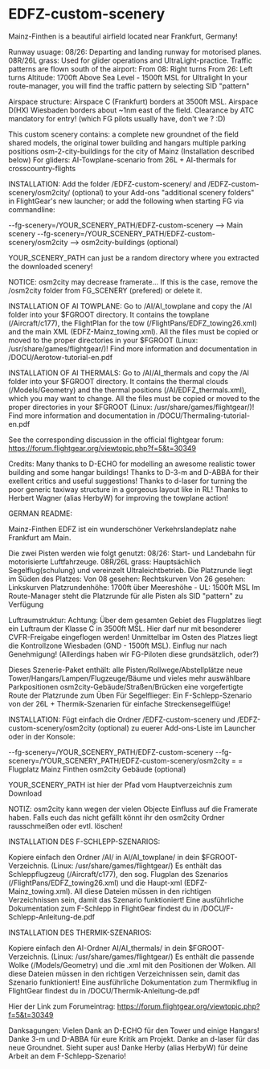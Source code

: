 # EDFZ-custom-scenery
Mainz-Finthen is a beautiful airfield located near Frankfurt, Germany!

Runway usuage:
08/26: Departing and landing runway for motorised planes.
08R/26L grass: Used for glider operations and UltraLight-practice.
Traffic patterns are flown south of the airport:
        From 08: Right turns
        From 26: Left turns
        Altitude: 1700ft Above Sea Level - 1500ft MSL for Ultralight
        In your route-manager, you will find the traffic pattern by selecting SID "pattern"

Airspace structure:
Airspace C (Frankfurt) borders at 3500ft MSL. Airspace D(HX) Wiesbaden borders about ~1nm east of the field.
Clearance by ATC mandatory for entry!
(which FG pilots usually have, don't we ? :D)

This custom scenery contains: 
            a complete new groundnet of the field
            shared models, the original tower building and hangars
            multiple parking positions
            osm-2-city-buildings for the city of Mainz (Installation described below)
            For gliders: AI-Towplane-scenario from 26L + AI-thermals for crosscountry-flights

INSTALLATION: Add the folder /EDFZ-custom-scenery/ and /EDFZ-custom-scenery/osm2city/ (optional)
to your Add-ons "additional scenery folders" in FlightGear's new launcher;
or add the following when starting FG via commandline:

 --fg-scenery=/YOUR_SCENERY_PATH/EDFZ-custom-scenery            --> Main scenery
 --fg-scenery=/YOUR_SCENERY_PATH/EDFZ-custom-scenery/osm2city   --> osm2city-buildings (optional)

YOUR_SCENERY_PATH can just be a random directory where you extracted the downloaded scenery!

NOTICE: osm2city may decrease framerate... If this is the case, remove the /osm2city folder from FG_SCENERY (prefered) or delete it.

INSTALLATION OF AI TOWPLANE:
Go to /AI/AI_towplane and copy the /AI folder into your $FGROOT directory.
It contains the towplane (/Aircraft/c177), the FlightPlan for the tow (/FlightPans/EDFZ_towing26.xml) and the main XML (EDFZ-Mainz_towing.xml).
All the files must be copied or moved to the proper directories in your $FGROOT (Linux: /usr/share/games/flightgear/)!
Find more information and documentation in /DOCU/Aerotow-tutorial-en.pdf 

INSTALLATION OF AI THERMALS:
Go to /AI/AI_thermals and copy the /AI folder into your $FGROOT directory.
It contains the thermal clouds (/Models/Geometry) and the thermal positions (/AI/EDFZ_thermals.xml), which you may want to change.
All the files must be copied or moved to the proper directories in your $FGROOT (Linux: /usr/share/games/flightgear/)!
Find more information and documentation in /DOCU/Thermaling-tutorial-en.pdf 

See the corresponding discussion in the official flightgear forum: 
https://forum.flightgear.org/viewtopic.php?f=5&t=30349


Credits:    Many thanks to D-ECHO for modelling an awesome realistic tower building and some hangar buildings!
            Thanks to D-3-m and D-ABBA for their exellent critics and useful suggestions!
            Thanks to d-laser for turning the poor generic taxiway structure in a gorgeous layout like in RL!
            Thanks to Herbert Wagner (alias HerbyW) for improving the towplane action!
            

GERMAN README:

Mainz-Finthen EDFZ ist ein wunderschöner Verkehrslandeplatz nahe Frankfurt am Main.

Die zwei Pisten werden wie folgt genutzt:
        08/26: Start- und Landebahn für motorisierte Luftfahrzeuge.
        08R/26L grass: Hauptsächlich Segelflug(schulung) und vereinzelt Ultraleichtbetrieb.
        Die Platzrunde liegt im Süden des Platzes:
                Von 08 gesehen: Rechtskurven
                Von 26 gesehen: Linkskurven
                Platzrundenhöhe: 1700ft über Meereshöhe - UL: 1500ft MSL
        Im Route-Manager steht die Platzrunde für alle Pisten als SID "pattern" zu Verfügung

Luftraumstruktur:
        Achtung: Über dem gesamten Gebiet des Flugplatzes liegt ein Luftraum der Klasse C in 3500ft MSL. 
        Hier darf nur mit besonderer CVFR-Freigabe eingeflogen werden!
        Unmittelbar im Osten des Platzes liegt die Kontrollzone Wiesbaden (GND - 1500ft MSL). Einflug nur nach Genehmigung!
        (Allerdings haben wir FG-Piloten diese grundsätzlich, oder?)

Dieses Szenerie-Paket enthält: 
            alle Pisten/Rollwege/Abstellplätze
            neue Tower/Hangars/Lampen/Flugzeuge/Bäume und vieles mehr
            auswählbare Parkpositionen
            osm2city-Gebäude/Straßen/Brücken
            eine vorgefertigte Route der Platzrunde zum Üben
            Für Segelflieger: Ein F-Schlepp-Szenario von der 26L
            + Thermik-Szenarien für einfache Streckensegelflüge!

INSTALLATION: Fügt einfach die Ordner /EDFZ-custom-scenery und /EDFZ-custom-scenery/osm2city (optional) zu euerer
Add-ons-Liste im Launcher oder in der Konsole:


 --fg-scenery=/YOUR_SCENERY_PATH/EDFZ-custom-scenery    --fg-scenery=/YOUR_SCENERY_PATH/EDFZ-custom-scenery/osm2city
                        =                                                           =
                Flugplatz Mainz Finthen                                 osm2city Gebäude (optional)

YOUR_SCENERY_PATH ist hier der Pfad vom Hauptverzeichnis zum Download

NOTIZ: osm2city kann wegen der vielen Objecte Einfluss auf die Framerate haben. Falls euch das nicht gefällt könnt ihr den osm2city Ordner rausschmeißen oder evtl. löschen!

INSTALLATION DES F-SCHLEPP-SZENARIOS:

Kopiere einfach den Ordner /AI/ in AI/AI_towplane/ in dein $FGROOT-Verzeichnis. (Linux: /usr/share/games/flightgear/)
Es enthält das Schleppflugzeug (/Aircraft/c177), den sog. Flugplan des Szenarios (/FlightPans/EDFZ_towing26.xml) und die Haupt-xml (EDFZ-Mainz_towing.xml).
All diese Dateien müssen in den richtigen Verzeichnissen sein, damit das Szenario funktioniert!
Eine ausführliche Dokumentation zum F-Schlepp in FlightGear findest du in /DOCU/F-Schlepp-Anleitung-de.pdf

INSTALLATION DES THERMIK-SZENARIOS:

Kopiere einfach den AI-Ordner AI/AI_thermals/ in dein $FGROOT-Verzeichnis. (Linux: /usr/share/games/flightgear/)
Es enthält die passende Wolke (/Models/Geometry) und die .xml mit den Positionen der Wolken.
All diese Dateien müssen in den richtigen Verzeichnissen sein, damit das Szenario funktioniert!
Eine ausführliche Dokumentation zum Thermikflug in FlightGear findest du in /DOCU/Thermik-Anleitung-de.pdf

Hier der Link zum Forumeintrag:
https://forum.flightgear.org/viewtopic.php?f=5&t=30349


Danksagungen:   Vielen Dank an D-ECHO für den Tower und einige Hangars!
                Danke 3-m und D-ABBA für eure Kritik am Projekt.
                Danke an d-laser für das neue Groundnet. Sieht super aus!
                Danke Herby (alias HerbyW) für deine Arbeit an dem F-Schlepp-Szenario!
